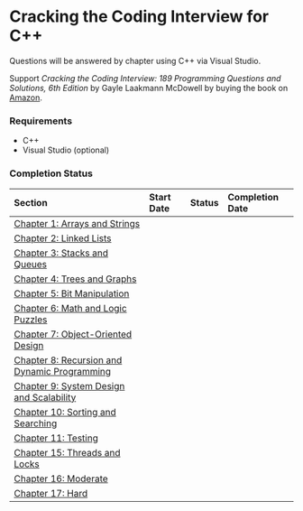 # Cracking the Coding Interview for C++

Questions will be answered by chapter using C++ via Visual Studio.

Support *Cracking the Coding Interview: 189 Programming Questions and Solutions, 6th Edition* by Gayle Laakmann McDowell by buying the book on [Amazon](https://www.amazon.com/Cracking-Coding-Interview-Programming-Questions/dp/0984782850/ref=sr_1_1?ie=UTF8&qid=1521267378&sr=8-1&keywords=ctci).

### Requirements

- C++
- Visual Studio (optional)

### Completion Status

| Section                                                                                                                       | Start Date | Status      | Completion Date |
|:----------------------------------------------------------------------------------------------------------------------------- |:---------- |:----------  |:--------------- |
| [Chapter 1: Arrays and Strings](https://github.com/0elo/CTCI-for-Python3/blob/master/ctci_chapter_one.ipynb)                  |            |             |                 |
| [Chapter 2: Linked Lists](https://github.com/0elo/CTCI-for-Python3/blob/master/ctci_chapter_two.ipynb)                        |            |             |                 |
| [Chapter 3: Stacks and Queues](https://github.com/0elo/CTCI-for-Python3/blob/master/ctci_chapter_three.ipynb)                 |            |             |                 |
| [Chapter 4: Trees and Graphs](https://github.com/0elo/CTCI-for-Python3/blob/master/ctci_chapter_four.ipynb)                   |            |             |                 |
| [Chapter 5: Bit Manipulation](https://github.com/0elo/CTCI-for-Python3/blob/master/ctci_chapter_five.ipynb)                   |            |             |                 |
| [Chapter 6: Math and Logic Puzzles](https://github.com/0elo/CTCI-for-Python3/blob/master/ctci_chapter_six.ipynb)              |            |             |                 |
| [Chapter 7: Object-Oriented Design](https://github.com/0elo/CTCI-for-Python3/blob/master/ctci_chapter_seven.ipynb)            |            |             |                 |
| [Chapter 8: Recursion and Dynamic Programming](https://github.com/0elo/CTCI-for-Python3/blob/master/ctci_chapter_eight.ipynb) |            |             |                 |
| [Chapter 9: System Design and Scalability](https://github.com/0elo/CTCI-for-Python3/blob/master/ctci_chapter_nine.ipynb)      |            |             |                 |
| [Chapter 10: Sorting and Searching](https://github.com/0elo/CTCI-for-Python3/blob/master/ctci_chapter_ten.ipynb)              |            |             |                 |
| [Chapter 11: Testing](https://github.com/0elo/CTCI-for-Python3/blob/master/ctci_chapter_eleven.ipynb)                         |            |             |                 |
| [Chapter 15: Threads and Locks](https://github.com/0elo/CTCI-for-Python3/blob/master/ctci_chapter_fifteen.ipynb)              |            |             |                 |
| [Chapter 16: Moderate](https://github.com/0elo/CTCI-for-Python3/blob/master/ctci_chapter_sixteen.ipynb)                       |            |             |                 |
| [Chapter 17: Hard](https://github.com/0elo/CTCI-for-Python3/blob/master/ctci_chapter_seventeen.ipynb)                         |            |             |                 ||
